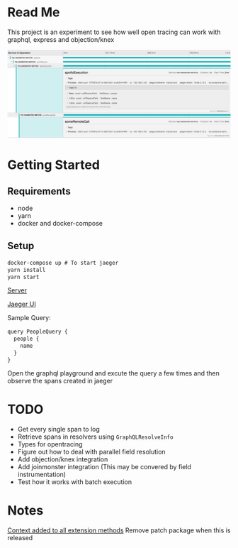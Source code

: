 # Read Me

This project is an experiment to see how well open tracing can work with graphql, express and objection/knex

![alt Sample Trace](https://github.com/cliedeman/jaeger-graphql-knex/blob/master/img/jaeger-ui.png)

# Getting Started

## Requirements

- node
- yarn
- docker and docker-compose

## Setup

    docker-compose up # To start jaeger
    yarn install
    yarn start

[Server](http://localhost:5000/graphql)

[Jaeger UI](http://localhost:16686)

Sample Query:

```
query PeopleQuery {
  people {
    name
  }
}
```

Open the graphql playground and excute the query a few times and then observe the spans created in jaeger

# TODO

- Get every single span to log
- Retrieve spans in resolvers using `GraphQLResolveInfo`
- Types for opentracing
- Figure out how to deal with parallel field resolution
- Add objection/knex integration
- Add joinmonster integration (This may be convered by field instrumentation)
- Test how it works with batch execution

# Notes

[Context added to all extension methods](https://github.com/apollographql/apollo-server/pull/1547/files)
Remove patch package when this is released
